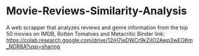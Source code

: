 # Movie-Reviews-Similarity-Analysis
A web scrapper that analyzes reviews and genre information from the top 50 movies on IMDB, Rotten Tomatoes and Metacritic
Binder link: https://colab.research.google.com/drive/12iH7leDWCr9kZjIO2Awp3wEOKm_NDR8A?usp=sharing
